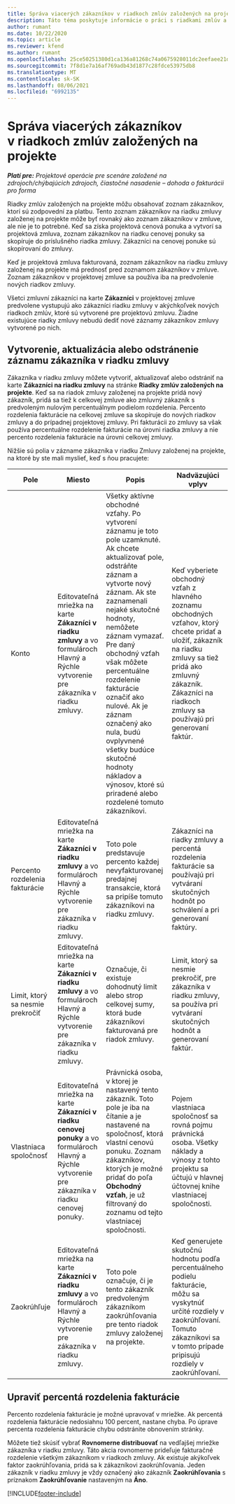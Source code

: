 ```yaml
---
title: Správa viacerých zákazníkov v riadkoch zmlúv založených na projekte
description: Táto téma poskytuje informácie o práci s riadkami zmlúv a zmluvami, ktoré obsahujú viacerých zákazníkov.
author: rumant
ms.date: 10/22/2020
ms.topic: article
ms.reviewer: kfend
ms.author: rumant
ms.openlocfilehash: 25ce50251380d1ca136a81268c74a0675928011dc2eefaee21df83cdd62845a9
ms.sourcegitcommit: 7f8d1e7a16af769adb43d1877c28fdce53975db8
ms.translationtype: MT
ms.contentlocale: sk-SK
ms.lasthandoff: 08/06/2021
ms.locfileid: "6992135"
---
```

# <a name="manage-multiple-customers-on-project-based-contract-lines"></a>Správa viacerých zákazníkov v riadkoch zmlúv založených na projekte

_**Platí pre:** Projektové operácie pre scenáre založené na zdrojoch/chýbajúcich zdrojoch, čiastočné nasadenie – dohoda o fakturácii pro forma_

Riadky zmlúv založených na projekte môžu obsahovať zoznam zákazníkov, ktorí sú zodpovední za platbu. Tento zoznam zákazníkov na riadku zmluvy založenej na projekte môže byť rovnaký ako zoznam zákazníkov v zmluve, ale nie je to potrebné. Keď sa získa projektová cenová ponuka a vytvorí sa projektová zmluva, zoznam zákazníkov na riadku cenovej ponuky sa skopíruje do príslušného riadka zmluvy. Zákazníci na cenovej ponuke sú skopírovaní do zmluvy.

Keď je projektová zmluva fakturovaná, zoznam zákazníkov na riadku zmluvy založenej na projekte má prednosť pred zoznamom zákazníkov v zmluve. Zoznam zákazníkov v projektovej zmluve sa používa iba na predvolenie nových riadkov zmluvy.

Všetci zmluvní zákazníci na karte **Zákazníci** v projektovej zmluve predvolene vystupujú ako zákazníci riadku zmluvy v akýchkoľvek nových riadkoch zmlúv, ktoré sú vytvorené pre projektovú zmluvu. Žiadne existujúce riadky zmluvy nebudú dediť nové záznamy zákazníkov zmluvy vytvorené po nich.

## <a name="create-update-or-delete-a-contract-line-customer-record"></a>Vytvorenie, aktualizácia alebo odstránenie záznamu zákazníka v riadku zmluvy

Zákazníka v riadku zmluvy môžete vytvoriť, aktualizovať alebo odstrániť na karte **Zákazníci na riadku zmluvy** na stránke **Riadky zmlúv založených na projekte**. Keď sa na riadok zmluvy založenej na projekte pridá nový zákazník, pridá sa tiež k celkovej zmluve ako zmluvný zákazník s predvoleným nulovým percentuálnym podielom rozdelenia. Percento rozdelenia fakturácie na celkovej zmluve sa skopíruje do nových riadkov zmluvy a do prípadnej projektovej zmluvy. Pri fakturácii zo zmluvy sa však používa percentuálne rozdelenie fakturácie na úrovni riadka zmluvy a nie percento rozdelenia fakturácie na úrovni celkovej zmluvy. 

Nižšie sú polia v zázname zákazníka v riadku Zmluvy založenej na projekte, na ktoré by ste mali myslieť, keď s ňou pracujete:

| Pole | Miesto | Popis | Nadväzujúci vplyv |
| --- | --- | --- | --- |
| Konto | Editovateľná mriežka na karte **Zákazníci v riadku zmluvy** a vo formulároch Hlavný a Rýchle vytvorenie pre zákazníka v riadku zmluvy. | Všetky aktívne obchodné vzťahy. Po vytvorení záznamu je toto pole uzamknuté. Ak chcete aktualizovať pole, odstráňte záznam a vytvorte nový záznam. Ak ste zaznamenali nejaké skutočné hodnoty, nemôžete záznam vymazať. Pre daný obchodný vzťah však môžete percentuálne rozdelenie fakturácie označiť ako nulové. Ak je záznam označený ako nula, budú ovplyvnené všetky budúce skutočné hodnoty nákladov a výnosov, ktoré sú priradené alebo rozdelené tomuto zákazníkovi. | Keď vyberiete obchodný vzťah z hlavného zoznamu obchodných vzťahov, ktorý chcete pridať a uložiť, zákazník na riadku zmluvy sa tiež pridá ako zmluvný zákazník. Zákazníci na riadkoch zmluvy sa používajú pri generovaní faktúr. |
| Percento rozdelenia fakturácie | Editovateľná mriežka na karte **Zákazníci v riadku zmluvy** a vo formulároch Hlavný a Rýchle vytvorenie pre zákazníka v riadku zmluvy. | Toto pole predstavuje percento každej nevyfakturovanej predajnej transakcie, ktorá sa pripíše tomuto zákazníkovi na riadku zmluvy. | Zákazníci na riadky zmluvy a percentá rozdelenia fakturácie sa používajú pri vytváraní skutočných hodnôt po schválení a pri generovaní faktúry. |
| Limit, ktorý sa nesmie prekročiť | Editovateľná mriežka na karte **Zákazníci v riadku zmluvy** a vo formulároch Hlavný a Rýchle vytvorenie pre zákazníka v riadku zmluvy. | Označuje, či existuje dohodnutý limit alebo strop celkovej sumy, ktorá bude zákazníkovi fakturovaná pre riadok zmluvy. | Limit, ktorý sa nesmie prekročiť, pre zákazníka v riadku zmluvy, sa používa pri vytváraní skutočných hodnôt a generovaní faktúr. |
| Vlastniaca spoločnosť | Editovateľná mriežka na karte **Zákazníci v riadku cenovej ponuky** a vo formulároch Hlavný a Rýchle vytvorenie pre zákazníka v riadku cenovej ponuky. | Právnická osoba, v ktorej je nastavený tento zákazník. Toto pole je iba na čítanie a je nastavené na spoločnosť, ktorá vlastní cenovú ponuku. Zoznam zákazníkov, ktorých je možné pridať do poľa **Obchodný vzťah**, je už filtrovaný do zoznamu od tejto vlastniacej spoločnosti. | Pojem vlastniaca spoločnosť sa rovná pojmu právnická osoba. Všetky náklady a výnosy z tohto projektu sa účtujú v hlavnej účtovnej knihe vlastniacej spoločnosti. |
| Zaokrúhľuje | Editovateľná mriežka na karte **Zákazníci v riadku zmluvy** a vo formulároch Hlavný a Rýchle vytvorenie pre zákazníka v riadku zmluvy. | Toto pole označuje, či je tento zákazník predvoleným zákazníkom zaokrúhľovania pre tento riadok zmluvy založenej na projekte. | Keď generujete skutočnú hodnotu podľa percentuálneho podielu fakturácie, môžu sa vyskytnúť určité rozdiely v zaokrúhľovaní. Tomuto zákazníkovi sa v tomto prípade pripisujú rozdiely v zaokrúhľovaní. |

## <a name="edit-billing-split-percentages"></a>Upraviť percentá rozdelenia fakturácie

Percento rozdelenia fakturácie je možné upravovať v mriežke. Ak percentá rozdelenia fakturácie nedosiahnu 100 percent, nastane chyba. Po úprave percenta rozdelenia fakturácie chybu odstránite obnovením stránky.

Môžete tiež skúsiť vybrať **Rovnomerne distribuovať** na vedľajšej mriežke zákazníka v riadku zmluvy. Táto akcia rovnomerne prideľuje fakturačné rozdelenie všetkým zákazníkom v riadkoch zmluvy. Ak existuje akýkoľvek faktor zaokrúhľovania, pridá sa k zákazníkovi zaokrúhľovania. Jeden zákazník v riadku zmluvy je vždy označený ako zákazník **Zaokrúhľovania** s príznakom **Zaokrúhľovanie** nastaveným na **Áno**.


[!INCLUDE[footer-include](../includes/footer-banner.md)]